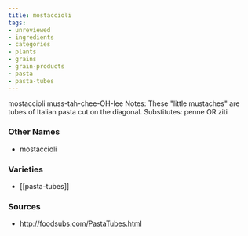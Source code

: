 ```yaml
---
title: mostaccioli
tags:
- unreviewed
- ingredients
- categories
- plants
- grains
- grain-products
- pasta
- pasta-tubes
---
```

mostaccioli muss-tah-chee-OH-lee Notes: These "little mustaches" are tubes of Italian pasta cut on the diagonal. Substitutes: penne OR ziti

### Other Names

* mostaccioli

### Varieties

* [[pasta-tubes]]

### Sources
* http://foodsubs.com/PastaTubes.html
